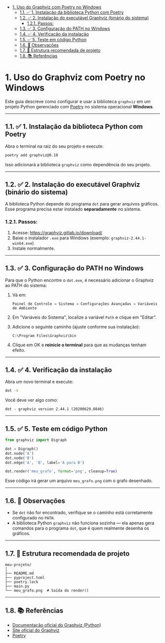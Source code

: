 - [1. Uso do Graphviz com Poetry no Windows](#1-uso-do-graphviz-com-poetry-no-windows)
  - [1.1. ✅ 1. Instalação da biblioteca Python com Poetry](#11--1-instalação-da-biblioteca-python-com-poetry)
  - [1.2. ✅ 2. Instalação do executável Graphviz (binário do sistema)](#12--2-instalação-do-executável-graphviz-binário-do-sistema)
    - [1.2.1. Passos:](#121-passos)
  - [1.3. ✅ 3. Configuração do PATH no Windows](#13--3-configuração-do-path-no-windows)
  - [1.4. ✅ 4. Verificação da instalação](#14--4-verificação-da-instalação)
  - [1.5. ✅ 5. Teste em código Python](#15--5-teste-em-código-python)
  - [1.6. 🧠 Observações](#16--observações)
  - [1.7. 📁 Estrutura recomendada de projeto](#17--estrutura-recomendada-de-projeto)
  - [1.8. 📚 Referências](#18--referências)

# 1. Uso do Graphviz com Poetry no Windows

Este guia descreve como configurar e usar a biblioteca `graphviz` em um projeto Python gerenciado com [Poetry](https://python-poetry.org/) no sistema operacional **Windows**.

---

## 1.1. ✅ 1. Instalação da biblioteca Python com Poetry

Abra o terminal na raiz do seu projeto e execute:

```bash
poetry add graphviz@0.10
```

Isso adicionará a biblioteca `graphviz` como dependência do seu projeto.

---

## 1.2. ✅ 2. Instalação do executável Graphviz (binário do sistema)

A biblioteca Python depende do programa `dot` para gerar arquivos gráficos. Esse programa precisa estar instalado **separadamente** no sistema.

### 1.2.1. Passos:

1. Acesse: https://graphviz.gitlab.io/download/
2. Baixe o instalador `.exe` para Windows (exemplo: `graphviz-2.44.1-win64.exe`)
3. Instale normalmente.

---

## 1.3. ✅ 3. Configuração do PATH no Windows

Para que o Python encontre o `dot.exe`, é necessário adicionar o Graphviz ao PATH do sistema:

1. Vá em:
   ```
   Painel de Controle → Sistema → Configurações Avançadas → Variáveis de Ambiente
   ```
2. Em "Variáveis do Sistema", localize a variável `Path` e clique em "Editar".
3. Adicione o seguinte caminho (ajuste conforme sua instalação):

   ```
   C:\Program Files\Graphviz\bin
   ```

4. Clique em OK e **reinicie o terminal** para que as mudanças tenham efeito.

---

## 1.4. ✅ 4. Verificação da instalação

Abra um novo terminal e execute:

```bash
dot -V
```

Você deve ver algo como:

```
dot - graphviz version 2.44.1 (20200629.0846)
```

---

## 1.5. ✅ 5. Teste em código Python

```python
from graphviz import Digraph

dot = Digraph()
dot.node('A')
dot.node('B')
dot.edge('A', 'B', label='A para B')

dot.render('meu_grafo', format='png', cleanup=True)
```

Esse código irá gerar um arquivo `meu_grafo.png` com o grafo desenhado.

---

## 1.6. 🧠 Observações

- Se `dot` não for encontrado, verifique se o caminho está corretamente configurado no `PATH`.
- A biblioteca Python `graphviz` não funciona sozinha — ela apenas gera comandos para o programa `dot`, que é quem realmente desenha os gráficos.

---

## 1.7. 📁 Estrutura recomendada de projeto

```
meu-projeto/
│
├── README.md
├── pyproject.toml
├── poetry.lock
├── main.py
└── meu_grafo.png  # Saída do render()
```

---

## 1.8. 📚 Referências

- [Documentação oficial do Graphviz (Python)](https://graphviz.readthedocs.io/)
- [Site oficial do Graphviz](https://graphviz.org/)
- [Poetry](https://python-poetry.org/)
